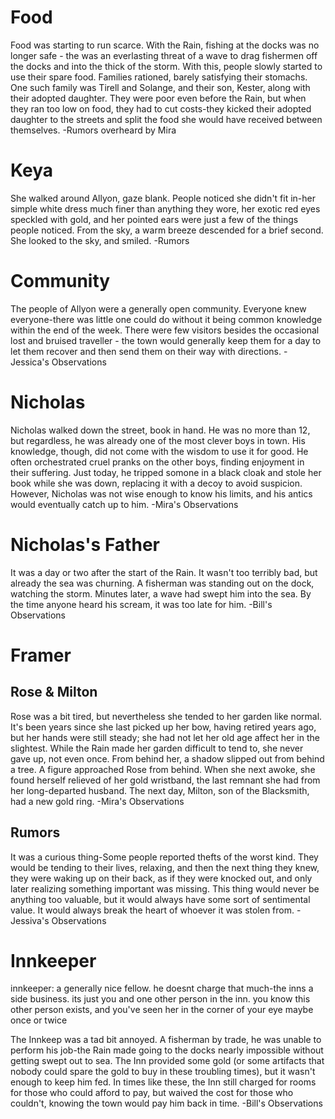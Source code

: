 # Food

Food was starting to run scarce. With the Rain, fishing at the docks was no longer safe - the was an everlasting threat of a wave to drag fishermen off the docks and into the thick of the storm. With this, people slowly started to use their spare food. Families rationed, barely satisfying their stomachs. One such family was Tirell and Solange, and their son, Kester, along with their adopted daughter. They were poor even before the Rain, but when they ran too low on food, they had to cut costs-they kicked their adopted daughter to the streets and split the food she would have received between themselves. -Rumors overheard by Mira

# Keya

She walked around Allyon, gaze blank. People noticed she didn't fit in-her simple white dress much finer than anything they wore, her exotic red eyes speckled with gold, and her pointed ears were just a few of the things people noticed. From the sky, a warm breeze descended for a brief second. She looked to the sky, and smiled. -Rumors

# Community

The people of Allyon were a generally open community. Everyone knew everyone-there was little one could do without it being common knowledge within the end of the week. There were few visitors besides the occasional lost and bruised traveller - the town would generally keep them for a day to let them recover and then send them on their way with directions. -Jessica's Observations

# Nicholas

Nicholas walked down the street, book in hand. He was no more than 12, but regardless, he was already one of the most clever boys in town. His knowledge, though, did not come with the wisdom to use it for good. He often orchestrated cruel pranks on the other boys, finding enjoyment in their suffering. Just today, he tripped somone in a black cloak and stole her book while she was down, replacing it with a decoy to avoid suspicion. However, Nicholas was not wise enough to know his limits, and his antics would eventually catch up to him. -Mira's Observations

# Nicholas's Father

It was a day or two after the start of the Rain. It wasn't too terribly bad, but already the sea was churning. A fisherman was standing out on the dock, watching the storm. Minutes later, a wave had swept him into the sea. By the time anyone heard his scream, it was too late for him. -Bill's Observations

# Framer

## Rose & Milton

Rose was a bit tired, but nevertheless she tended to her garden like normal. It's been years since she last picked up her bow, having retired years ago, but her hands were still steady; she had not let her old age affect her in the slightest. While the Rain made her garden difficult to tend to, she never gave up, not even once. From behind her, a shadow slipped out from behind a tree. A figure approached Rose from behind. When she next awoke, she found herself relieved of her gold wristband, the last remnant she had from her long-departed husband. The next day, Milton, son of the Blacksmith, had a new gold ring. -Mira's Observations

## Rumors

It was a curious thing-Some people reported thefts of the worst kind. They would be tending to their lives, relaxing, and then the next thing they knew, they were waking up on their back, as if they were knocked out, and only later realizing something important was missing. This thing would never be anything too valuable, but it would always have some sort of sentimental value. It would always break the heart of whoever it was stolen from. -Jessiva's Observations

# Innkeeper

innkeeper: a generally nice fellow. he doesnt charge that much-the inns a side business. its just you and one other person in the inn. you know this other person exists, and you've seen her in the corner of your eye maybe once or twice

The Innkeep was a tad bit annoyed. A fisherman by trade, he was unable to perform his job-the Rain made going to the docks nearly impossible without getting swept out to sea. The Inn provided some gold (or some artifacts that nobody could spare the gold to buy in these troubling times), but it wasn't enough to keep him fed. In times like these, the Inn still charged for rooms for those who could afford to pay, but waived the cost for those who couldn't, knowing the town would pay him back in time. -Bill's Observations
